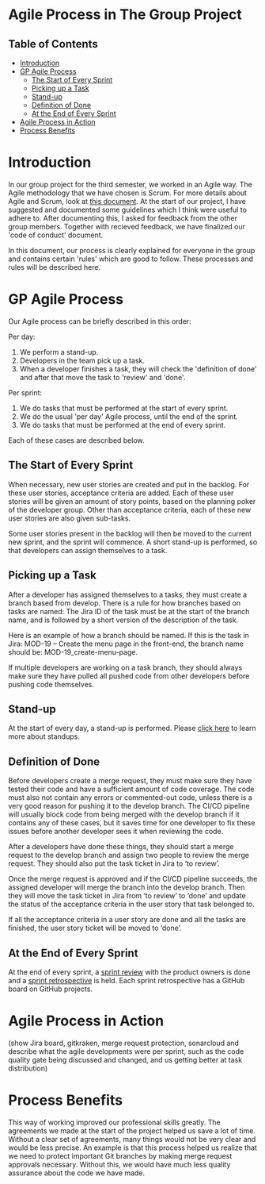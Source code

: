 <h1>Agile Process in The Group Project</h1>

<h2>Table of Contents</h2>

- [Introduction](#introduction)
- [GP Agile Process](#gp-agile-process)
  - [The Start of Every Sprint](#the-start-of-every-sprint)
  - [Picking up a Task](#picking-up-a-task)
  - [Stand-up](#stand-up)
  - [Definition of Done](#definition-of-done)
  - [At the End of Every Sprint](#at-the-end-of-every-sprint)
- [Agile Process in Action](#agile-process-in-action)
- [Process Benefits](#process-benefits)


# Introduction

In our group project for the third semester, we worked in an Agile way. The Agile methodology that we have chosen is Scrum. For more details about Agile and Scrum, look at [this document](https://github.com/ChessTournamentManager/Documentation/blob/main/Proof/Agile%20Methodology/A%20Deeper%20Dive%20Into%20Agile.md). At the start of our project, I have suggested and documented some guidelines which I think were useful to adhere to. After documenting this, I asked for feedback from the other group members. Together with recieved feedback, we have finalized our 'code of conduct' document.

In this document, our process is clearly explained for everyone in the group and contains certain 'rules' which are good to follow. These processes and rules will be described here.

# GP Agile Process

Our Agile process can be briefly described in this order:

Per day:

1. We perform a stand-up.
2. Developers in the team pick up a task.
3. When a developer finishes a task, they will check the 'definition of done' and after that move the task to 'review' and 'done'.

Per sprint:

1. We do tasks that must be performed at the start of every sprint.
2. We do the usual 'per day' Agile process, until the end of the sprint.
3. We do tasks that must be performed at the end of every sprint.

Each of these cases are described below.

## The Start of Every Sprint

When necessary, new user stories are created and put in the backlog. For these user stories, acceptance criteria are added. Each of these user stories will be given an amount of story points, based on the planning poker of the developer group. Other than acceptance criteria, each of these new user stories are also given sub-tasks.

Some user stories present in the backlog will then be moved to the current new sprint, and the sprint will commence. A short stand-up is performed, so that developers can assign themselves to a task.

## Picking up a Task

After a developer has assigned themselves to a tasks, they must create a branch based from develop. There is a rule for how branches based on tasks are named: The Jira ID of the task must be at the start of the branch name, and is followed by a short version of the description of the task.

Here is an example of how a branch should be named. If this is the task in Jira: MOD-19 – Create the menu page in the front-end, the branch name should be: MOD-19_create-menu-page.

If multiple developers are working on a task branch, they should always make sure they have pulled all pushed code from other developers before pushing code themselves.

## Stand-up

At the start of every day, a stand-up is performed. Please [click here](/Proof/Agile%20Methodology/A%20Deeper%20Dive%20Into%20Agile.md#stand-up-meetings) to learn more about standups.

## Definition of Done

Before developers create a merge request, they must make sure they have tested their code and have a sufficient amount of code coverage. The code must also not contain any errors or commented-out code, unless there is a very good reason for pushing it to the develop branch. The CI/CD pipeline will usually block code from being merged with the develop branch if it contains any of these cases, but it saves time for one developer to fix these issues before another developer sees it when reviewing the code.

After a developers have done these things, they should start a merge request to the develop branch and assign two people to review the merge request. They should also put the task ticket in Jira to ‘to review’.

Once the merge request is approved and if the CI/CD pipeline succeeds, the assigned developer will merge the branch into the develop branch. Then they will move the task ticket in Jira from ‘to review’ to ‘done’ and update the status of the acceptance criteria in the user story that task belonged to.

If all the acceptance criteria in a user story are done and all the tasks are finished, the user story ticket will be moved to ‘done’.

## At the End of Every Sprint

At the end of every sprint, a [sprint review](/Proof/Agile%20Methodology/A%20Deeper%20Dive%20Into%20Agile.md#review-meeting) with the product owners is done and a [sprint retrospective](/Proof/Agile%20Methodology/A%20Deeper%20Dive%20Into%20Agile.md#retrospective) is held. Each sprint retrospective has a GitHub board on GitHub projects.

# Agile Process in Action

(show Jira board, gitkraken, merge request protection, sonarcloud and describe what the agile developments were per sprint, such as the code quality gate being discussed and changed, and us getting better at task distribution)

# Process Benefits

This way of working improved our professional skills greatly. The agreements we made at the start of the project helped us save a lot of time. Without a clear set of agreements, many things would not be very clear and would be less precise. An example is that this process helped us realize that we need to protect important Git branches by making merge request approvals necessary. Without this, we would have much less quality assurance about the code we have made.